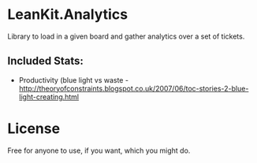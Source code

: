 LeanKit.Analytics
=================

Library to load in a given board and gather analytics over a set of tickets.

## Included Stats:
+ Productivity (blue light vs waste - http://theoryofconstraints.blogspot.co.uk/2007/06/toc-stories-2-blue-light-creating.html

License
=======

Free for anyone to use, if you want, which you might do.
